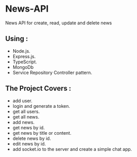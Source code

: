 # News-API
News API for create, read, update and delete news

## Using :
- Node.js.
- Express.js.
- TypeScript.
- MongoDb
- Service Repository Controller pattern.

## The Project Covers : 
- add user.
- login and generate a token.
- get all users.
- get all news.
- add news.
- get news by id.
- get news by title or content.
- delete news by id.
- edit news by id.
- add socket.io to the server and create a simple chat app.
